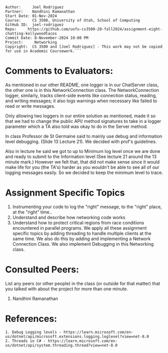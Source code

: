 ﻿```
Author:     Joel Rodriguez
Partner:    Nandhini Ramanathan
Start Date: 01-Nov-2024
Course:     CS 3500, University of Utah, School of Computing
GitHub ID:  joel-rodriguez
Repo:     https://github.com/uofu-cs3500-20-fall2024/assignment-eight-chatting-kollywoodtacos
Commit Date: 8-November-2024 10:00 PM
Project:     Networking
Copyright:  CS 3500 and [Joel Rodriguez] - This work may not be copied for use in Academic Coursework.```
```

# Comments to Evaluators:
As mentioned in our other README, one logger is in our ChatServer class, the other one is in this NetworkConnection class. 
The NetworkConnection logger, similarly, tracks client-side events like connection status, reading, and writing messages; 
it also logs warnings when necessary like failed to read or write messages.

Only allowing two loggers in our entire solution as mentioned, made it so that we had to change the public API/ method 
signatures to take in a logger parameter which a TA also told was okay to do in the Server method.

In class Professor de St Germaine said to mainly use debug and information level debugging. (Slide 13 Lecture 21). 
We decided with prof's guidelines.

Also in lecture he said we got to up to Minimum log level once we are done and ready to submit to the Information level (See lecture 21 around
the 13 minute mark.) However we felt that, that did not make sense since it would make life for you (the TA's) harder as you wouldn't be
able to see all of our logging messages easily. So we decided to keep the minimum level to trace.

# Assignment Specific Topics
1. Instrumenting your code to log the "right" message, to the "right" place, at the "right" time..
2. Understand and describe how networking code works
3. Understand how to protect critical regions from race conditions encountered in parallel programs. 
We apply all these assignment specific topics by adding threading to handle multiple clients at the same time. We also do this by adding and
implementing a Network Connection Class. We also implement Debugging in this Networking class.

# Consulted Peers:

List any peers (or other people) in the class (or outside for that matter) that you talked with about the project for more than one minute.

1. Nandhini Ramanathan

# References:
    1. Debug Logging levels - https://learn.microsoft.com/en-us/dotnet/api/microsoft.extensions.logging.loglevel?view=net-8.0
    2. Threads in C# - https://learn.microsoft.com/en-us/dotnet/api/system.threading.thread?view=net-8.0